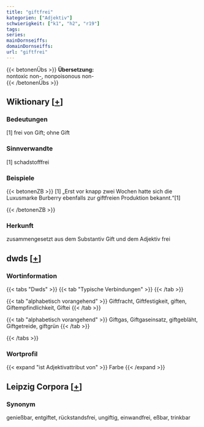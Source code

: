 ```yaml
---
title: "giftfrei"
kategorien: ["Adjektiv"]
schwierigkeit: ["k1", "h2", "r19"]
tags:
series:
mainDornseiffs:
domainDornseiffs:
url: "giftfrei"
---
```


{{< betonenÜbs >}}
**Übersetzung:**  
nontoxic non-, nonpoisonous non-  
{{< /betonenÜbs >}}

## Wiktionary [[+](https://de.wiktionary.org/wiki/giftfrei)]

### Bedeutungen
[1] frei von Gift; ohne Gift  

### Sinnverwandte
[1] schadstofffrei  

### Beispiele
{{< betonenZB >}}
[1] „Erst vor knapp zwei Wochen hatte sich die Luxusmarke Burberry ebenfalls zur giftfreien Produktion bekannt.“[1]  

{{< /betonenZB >}}
### Herkunft
zusammengesetzt aus dem Substantiv Gift und dem Adjektiv frei  



## dwds [[+](https://www.dwds.de/wb/giftfrei)]

### Wortinformation
{{< tabs "Dwds" >}}
{{< tab "Typische Verbindungen" >}}
{{< /tab >}}

{{< tab "alphabetisch vorangehend" >}}
Giftfracht, Giftfestigkeit, giften, Giftempfindlichkeit, Giftei
{{< /tab >}}

{{< tab "alphabetisch vorangehend" >}}
Giftgas, Giftgaseinsatz, giftgebläht, Giftgetreide, giftgrün
{{< /tab >}}

{{< /tabs >}}

### Wortprofil
{{< expand "ist Adjektivattribut von" >}} Farbe {{< /expand >}}

## Leipzig Corpora [[+](https://corpora.uni-leipzig.de/en/res?word=giftfrei&corpusId=deu_newscrawl-public_2018)]


### Synonym
genießbar, entgiftet, rückstandsfrei, ungiftig, einwandfrei, eßbar, trinkbar

